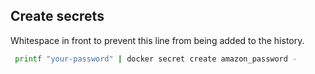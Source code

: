

## Create secrets

Whitespace in front to prevent this line from being added to the history.

```sh
 printf "your-password" | docker secret create amazon_password -
```

